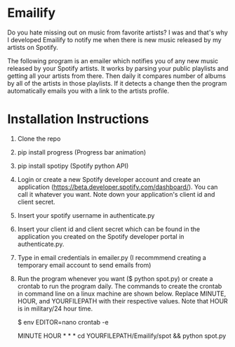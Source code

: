 # Emailify

Do you hate missing out on music from favorite artists? I was and that's why I developed Emailify to notify me when there is new music released by my artists on Spotify.

The following program is an emailer which notifies you of any new music released by your Spotify artists. It works by parsing your public playlists and getting all your artists from there. Then daily it compares number of albums by all of the artists in those playlists. If it detects a change then the program automatically emails you with a link to the artists profile.

# Installation Instructions
1. Clone the repo
2. pip install progress (Progress bar animation)
3. pip install spotipy (Spotify python API)
4. Login or create a new Spotify developer account and create an application (https://beta.developer.spotify.com/dashboard/). You can call it whatever you want. Note down your application's client id and client secret.
5. Insert your spotify username in authenticate.py
6. Insert your client id and client secret which can be found in the application you created on the Spotify developer portal in authenticate.py. 
7. Type in email credentials in emailer.py (I recommmend creating a temporary email account to send emails from)
8. Run the program whenever you want ($ python spot.py) or create a crontab to run the program daily. The commands to create the crontab in command line on a linux machine are shown below. Replace MINUTE, HOUR, and YOURFILEPATH with their respective values. Note that HOUR is in military/24 hour time.

    $ env EDITOR=nano crontab -e
    
    MINUTE HOUR * * * cd YOURFILEPATH/Emailify/spot && python spot.py
